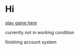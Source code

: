 # Hi
[play game here](http://sneakyleif.com:8080/testproject200/Client/)

currently not in working condition

finishing account system
